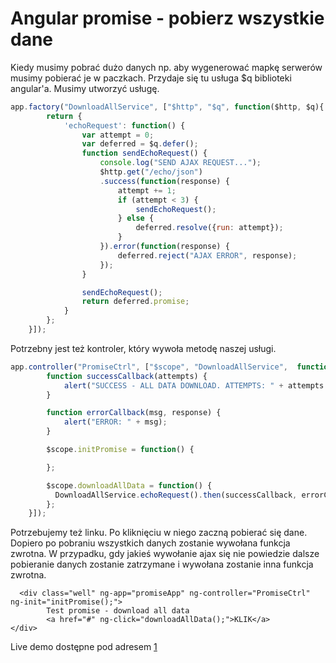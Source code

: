 Angular promise - pobierz wszystkie dane
========================================

Kiedy musimy pobrać dużo danych np. aby wygenerować mapkę serwerów musimy pobierać je w paczkach. Przydaje się tu usługa $q biblioteki angular'a. Musimy utworzyć usługę.

``` javascript
app.factory("DownloadAllService", ["$http", "$q", function($http, $q){
        return {
            'echoRequest': function() {
                var attempt = 0;
                var deferred = $q.defer();
                function sendEchoRequest() {
                    console.log("SEND AJAX REQUEST...");
                    $http.get("/echo/json")
                    .success(function(response) {
                        attempt += 1;
                        if (attempt < 3) {
                            sendEchoRequest();
                        } else {
                            deferred.resolve({run: attempt});
                        }
                    }).error(function(response) {
                        deferred.reject("AJAX ERROR", response);
                    });
                }

                sendEchoRequest();
                return deferred.promise;
            }
        };
    }]);
```

Potrzebny jest też kontroler, który wywoła metodę naszej usługi.

``` javascript
app.controller("PromiseCtrl", ["$scope", "DownloadAllService",  function($scope, DownloadAllService) {
        function successCallback(attempts) {
            alert("SUCCESS - ALL DATA DOWNLOAD. ATTEMPTS: " + attempts.run);
        }

        function errorCallback(msg, response) {
            alert("ERROR: " + msg);
        }

        $scope.initPromise = function() {

        };

        $scope.downloadAllData = function() {
          DownloadAllService.echoRequest().then(successCallback, errorCallback);
        };
    }]);
```

Potrzebujemy też linku. Po kliknięciu w niego zaczną pobierać się dane. Dopiero po pobraniu wszystkich danych zostanie wywołana funkcja zwrotna. W przypadku, gdy jakieś wywołanie ajax się nie powiedzie dalsze pobieranie danych zostanie zatrzymane i wywołana zostanie inna funkcja zwrotna.

```
  <div class="well" ng-app="promiseApp" ng-controller="PromiseCtrl" ng-init="initPromise();">
        Test promise - download all data
        <a href="#" ng-click="downloadAllData();">KLIK</a>
</div>
```

Live demo dostępne pod adresem [1](http://jsfiddle.net/zgc0khcc/3/)